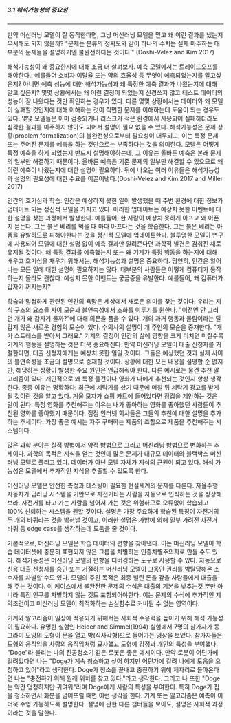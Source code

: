 ##### 3.1 해석가능성의 중요성
---

만약 머신러닝 모델이 잘 동작한다면, 그냥 머신러닝 모델을 믿고 왜 이런 결과를 냈는지 무시해도 되지 않을까? "문제는 분류의 정확도와 같이 하나의 수치는 실제 마주하는 대부분의 문제들을 설명하기엔 불완전하다는 것이다." (Doshi-Velez and Kim 2017)

해석가능성이 왜 중요한지에 대해 조금 더 살펴보자. 예측 모델에서는 트레이드오프를 해야한다.: 예를들어 소비자 이탈율 또는 약의 효율성 등 무엇이 에측되었는지를 알고싶은지? 아니면 예측 성능에 대한 해석가능성과 왜 특정한 예측 결과가 나왔는지에 대해 알고 싶은지? 몇몇 상황에서는 왜 이런 결정이 되었는지 신경쓰지 않고 테스트 데이터의 성능이 잘 나왔다는 것만 확인하는 경우가 있다. 다른 몇몇 상황에서는 데이터와 왜 모델이 실패할 것인지에 대해 이해하는 것이 직면한 문제를 이해하는데 도움이 되는 경우도 있다. 몇몇 모델들은 이미 검증되거나 리스크가 적은 환경에서 사용되어 실패하더라도 심각한 결과를 마주하지 않아도 되어서 설명이 필요 없을 수 있다. 해석가능성은 문제 상황(problem formalization)의 불완전성으로부터 필요성이 대두되고, 이는 특정 문제 또는 주어진 문제를 예측을 하는 것만으로는 부족하다는 것을 의미한다. 모델은 어떻게 특정 예측을 하게 되었는지 반드시 설명해야하는데, 그 이유는 올바른 예측은 본래 문제의 일부만 해결하기 때문이다. 올바른 예측은 기존 문제의 일부만 해결할 수 있으므로 왜 이런 예측이 나왔는지에 대한 설명이 필요하다. 뒤에 나오는 여러 이유들은 해석가능성과 설명의 필요성에 대한 수요를 이끌어낸다.(Doshi-Velez and Kim 2017 and Miller 2017)

인간의 호기심과 학습: 인간은 예상하지 못한 일이 발생했을 때 주변 환경에 대한 정보가 업데이트 되는 정신적 모델을 가지고 있다. 이러한 업데이트는 예상치 못한 이벤트에 대한 설명을 찾는 과정에서 발생한다. 예를들어, 한 사람이 예상치 못하게 아프고 왜 아픈지 묻는다. 그는 붉은 베리를 먹을 때 마다 아프다는 것을 학습한다. 그는 붉은 베리는 아픔을 유발하므로 피해야한다는 것을 정신적 모델에 업데이트한다. 불투명한 모델이 연구에 사용되어 모델에 대한 설명 없이 예측 결과만 알려준다면 과학적 발견은 감춰진 채로 유지될 것이다. 왜 특정 결과를 예측했는지 또는 왜 기계가 특정 행동을 하는지에 대해 배우고 호기심을 채우기 위해서는, 해석가능성과 설명은 중요하다. 당연히, 인간은 일어나는 모든 일에 대한 설명이 필요하지는 않다. 대부분의 사람들은 어떻게 컴퓨터가 동작하는지 몰라도 괜찮다. 예상치 못한 이벤트는 궁금증을 유발한다. 예를들어, 왜 컴퓨터가 갑자기 꺼지는지?

학습과 밀접하게 관련된 인간의 욕망은 세상에서 새로운 의미를 찾는 것이다. 우리는 지식 구조의 요소들 사이 모순과 불연속성에서 조화를 이루기를 원한다. "이전엔 안 그러던 개가 왜 갑자기 물까?"에 대해 의문을 품을 수 있다. 개의 과거 행동과 물림이라는 달갑지 않은 새로운 경험의 모순이 있다. 수의사의 설명이 개 주인의 모순을 중재한다. "개가 스트레스를 받아서 그래요." 기계의 결정이 인간의 삶에 영향을 크게 미치면 미칠수록 기계의 행동을 설명하는 것은 더욱 중요해진다. 만약 머신러닝 모델이 대출 신청자를 거절한다면, 대출 신청자에게는 예상치 못한 일일 것이다. 그들은 예상했던 것과 실제 사이의 불연속성을 조금의 설명으로 중재할 것이다. 상황에 대한 모든 내용을 설명할 순 없지만, 해당하는 상황이 발생한 주요 원인은 언급해줘야 한다. 다른 예시로는 물건 추천 알고리즘이 있다. 개인적으로 왜 특정 물건이나 영화가 나에게 추천되는 것인지 항상 생각한다. 종종 이유는 명확하다: 최근에 세탁기를 샀기 때문에 며칠 뒤 세탁기 광고를 받게 될 것이란 것을 알고 있다. 겨울 모자가 쇼핑 카트에 들어있다면 장갑을 제안하는 것은 말이 된다. 특정 영화를 추천해주는 이유는 내가 좋아하는 영화를 좋아했던 사람들이 추천된 영화를 좋아했기 때문이다. 점점 인터넷 회사들은 그들의 추천에 대한 설명을 추가하는 추세이다. 가장 좋은 예시는 자주 구매하는 제품의 조합으로 제품을 추천해주는 시스템이다.

많은 과학 분야는 질적 방법에서 양적 방법으로 그리고 머신러닝 방법으로 변화하는 추세이다. 과학의 목적은 지식을 얻는 것인데 많은 문제가 대규모 데이터와 블랙박스 머신러닝 모델로 풀리고 있다. 데이터가 아닌 모델 자체가 지식의 근원이 되고 있다. 해석 가능성은 모델에서 추가적인 지식을 추출할 수 있도록 한다.

머신러닝 모델은 안전한 측정과 테스팅이 필요한 현실세계의 문제를 다룬다. 자율주행 자동차가 딥러닝 시스템을 기반으로 자전거타는 사람을 자동으로 인식하는 것을 상상해보라. 자전거를 타고 가는 사람을 넘어서 가는 것은 위험하므로 오류없이 학습되고 100% 신뢰하는 시스템을 원할 것이다. 설명은 가장 주요하게 학습된 특징이 자전거의 두 개의 바퀴라는 것을 밝혀낼 것이고, 이러한 설명은 가방에 의해 일부 가려진 자전거 바퀴 등 edge case를 생각하는데 도움을 줄 것이다.

기본적으로, 머신러닝 모델은 학습 데이터의 편향을 찾아낸다. 이는 머신러닝 모델이 학습 데이터셋에 충분히 표현되지 않은 그룹을 차별하는 인종차별주의자로 만들 수도 있다. 해석가능성은 머신러닝 모델의 편향을 디버깅하는 도구로 사용할 수 있다. 자동으로 신용 대출 신청자를 승인 또는 거절하는 머신러닝 모델이 그동안 권리를 박탈당해온 소수자를 차별할 수도 있다. 모델의 주된 목적은 최종 빌린 돈을 갚을 사람들에게 대출을 해 주는 것이다. 이 케이스에서 불완전한 문제의 수식은 대출의 기본을 낮추는것 뿐만 아니라 특정 인구를 차별하지 않는 것도 포함되어야한다. 이는 문제의 수식에 추가적인 제약조건이고 머신러닝 모델이 최적화하는 손실함수로 커버될 수 없는 영역이다.

기계와 알고리즘이 일상에 적용되기 위해서는 사회적 수용력을 높이기 위해 해석 가능성이 필요하다. 유명한 실험인 Heider and Simmel(1994) 실험에서 7명의 참가자가 동그라미 모양의 도형이 문을 열고 방(직사각형)으로 들어가는 영상을 보았다. 참가자들은 도형의 움직임을 사람의 움직임처럼 묘사했고 도형에 감정과 개인의 특성을 부여했다. "Doge"라 불리는 나의 진공청소기 같은 로봇은 좋은 예시이다. 만약 로봇이 어딘가에 걸려있다면 나는 "Doge가 계속 청소하고 싶어 하지만 어딘가에 걸려 나에게 도움을 요청하고 있어"라고 생각한다. Doge가 청소를 끝내고 충전하기 위해 제자리로 돌아온다면 나는 "충전하기 위해 원래 위치를 찾고 있다."라고 생각한다. 그리고 나 또한 "Doge는 약간 멍청하지만 귀여워"라며 Doge에게 사람의 특성을 부여한다. 특히 Doge가 집을 청소하면서 화분을 넘어뜨릴 때면 이런 생각을 한다. 기계 또는 알고리즘은 예측이 이 더욱 수영 가능하도록 설명한다. 설명에 관한 다른 챕터들을 보아도, 설명은 사회적 과정이라는 것을 말한다.  
